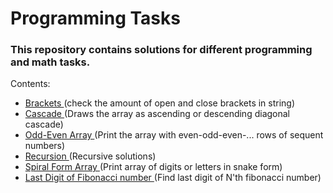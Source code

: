 # Programming Tasks
### This repository contains solutions for different programming and math tasks.

Contents:
  - <a href="https://github.com/grozhnev/programmingTasks/tree/master/src/main/java/brackets"> Brackets </a> (check the amount of open and close brackets in string)  
  - <a href="https://github.com/grozhnev/programmingTasks/tree/master/src/main/java/cascade"> Cascade </a> (Draws the array as ascending or descending diagonal cascade)
  - <a href="https://github.com/grozhnev/programmingTasks/tree/master/src/main/java/oddEvenArrayRows"> Odd-Even Array </a> (Print the array with even-odd-even-... rows of sequent numbers)
  - <a href="https://github.com/grozhnev/programmingTasks/tree/master/src/main/java/recursion"> Recursion </a> (Recursive solutions)
  - <a href="https://github.com/grozhnev/programmingTasks/tree/master/src/main/java/snakeArray"> Spiral Form Array </a> (Print array of digits or letters in snake form) 
  - <a href="https://github.com/grozhnev/programmingTasks/tree/master/src/main/java/fibonacciLastDigit"> Last Digit of Fibonacci number </a> (Find last digit of N'th fibonacci number)
  
